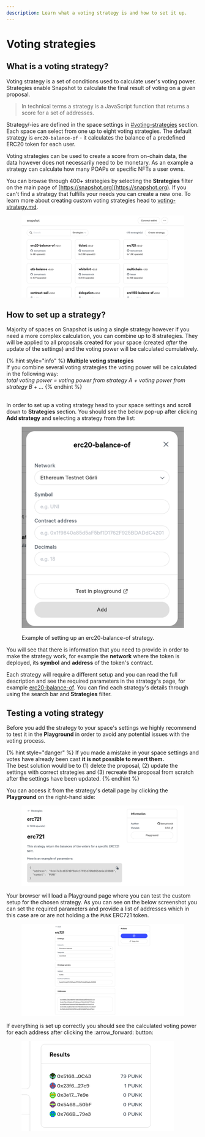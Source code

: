 ```yaml
---
description: Learn what a voting strategy is and how to set it up.
---
```


# Voting strategies

## What is a voting strategy?

Voting strategy is a set of conditions used to calculate user's voting power. Strategies enable Snapshot to calculate the final result of voting on a given proposal.

> &#x20;In technical terms a strategy is a JavaScript function that returns a score for a set of addresses.&#x20;

Strategy/-ies are defined in the space settings in [#voting-strategies](../spaces/settings.md#voting-strategies "mention") section. Each space can select from one up to eight voting strategies. The default strategy is `erc20-balance-of` - it calculates the balance of a predefined ERC20 token for each user.

Voting strategies can be used to create a score from on-chain data, the data however does not necessarily need to be monetary. As an example a strategy can calculate how many POAPs or specific NFTs a user owns.

You can browse through 400+ strategies by selecting the **Strategies** filter on the main page of [https://snapshot.org](https://snapshot.org). If you can't find a strategy that fulfills your needs you can create a new one. To learn more about creating custom voting strategies head to [voting-strategy.md](../../developer-guides/create-a-strategy/voting-strategy.md "mention").

<figure><img src="../../.gitbook/assets/image (113).png" alt=""><figcaption></figcaption></figure>

## How to set up a strategy?

Majority of spaces on Snapshot is using a single strategy however if you need a more complex calculation, you can combine up to 8 strategies. They will be applied to all proposals created for your space (created _after_ the update of the settings) and the voting power will be calculated cumulatively.&#x20;

{% hint style="info" %}
**Multiple voting strategies**\
If you combine several voting strategies the voting power will be calculated in the following way:\
_total voting power = voting power from strategy A + voting power from strategy B + ..._
{% endhint %}

\
In order to set up a voting strategy head to your space settings and scroll down to **Strategies** section. You should see the below pop-up after clicking **Add strategy** and selecting a strategy from the list:

<figure><img src="../../.gitbook/assets/image (23).png" alt=""><figcaption><p>Example of setting up an erc20-balance-of strategy.</p></figcaption></figure>

You will see that there is information that you need to provide in order to make the strategy work, for example the **network** where the token is deployed, its **symbol** and **address** of the token's contract.&#x20;

Each strategy will require a different setup and you can read the full description and see the required parameters in the strategy's page, for example [erc20-balance-of](https://snapshot.org/#/strategy/erc20-balance-of). You can find each strategy's details through using the search bar and **Strategies** filter.

## Testing a voting strategy

Before you add the strategy to your space's settings we highly recommend to test it in the **Playground** in order to avoid any potential issues with the voting process.

{% hint style="danger" %}
If you made a mistake in your space settings and votes have already been cast **it is not possible to revert them.** \
The best solution would be to (1) delete the proposal, (2) update the settings with correct strategies and (3) recreate the proposal from scratch after the settings have been updated.
{% endhint %}

You can access it from the strategy's detail page by clicking the **Playground** on the right-hand side:

<figure><img src="../../.gitbook/assets/image (132).png" alt=""><figcaption></figcaption></figure>

Your browser will load a Playground page where you can test the custom setup for the chosen strategy. As you can see on the below screenshot you can set the required parameters and provide a list of addresses which in this case are or are not holding a the `PUNK` ERC721 token.&#x20;

<figure><img src="../../.gitbook/assets/image (59).png" alt=""><figcaption></figcaption></figure>

If everything is set up correctly you should see the calculated voting power for each address after clicking the :arrow\_forward: button:

<figure><img src="../../.gitbook/assets/image (88).png" alt=""><figcaption></figcaption></figure>
